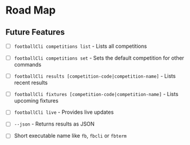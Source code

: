 ﻿# Road Map

## Future Features

- [ ] `footballCli competitions list` - Lists all competitions
- [ ] `footballCli competitions set` - Sets the default competition for other commands
- [ ] `footballCli results [competition-code|competition-name]` - Lists recent results
- [ ] `footballCli fixtures [competition-code|competition-name]` - Lists upcoming fixtures
- [ ] `footballCli live` - Provides live updates
- [ ] `--json` - Returns results as JSON
- [ ] Short executable name like `fb`, `fbcli` or `fbterm` 

